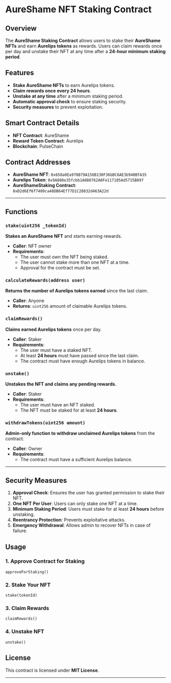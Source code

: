 # AureShame NFT Staking Contract

## Overview
The **AureShame Staking Contract** allows users to stake their **AureShame NFTs** and earn **Aurelips tokens** as rewards. Users can claim rewards once per day and unstake their NFT at any time after a **24-hour minimum staking period**.

## Features
- **Stake AureShame NFTs** to earn Aurelips tokens.
- **Claim rewards once every 24 hours**.
- **Unstake at any time** after a minimum staking period.
- **Automatic approval check** to ensure staking security.
- **Security measures** to prevent exploitation.

## Smart Contract Details
- **NFT Contract**: AureShame
- **Reward Token Contract**: Aurelips
- **Blockchain**: PulseChain

## Contract Addresses
- **AureShame NFT**: `0x658a0Ea978B79A156B130F36bBC6AE3b940BfA35`
- **Aurelips Token**: `0x9A880e35fcbb1A080762A0Fe117105Ad5715B897`
- **AureShameStaking Contract**: `0xD2d6Ef6f7409ca48DB64Ef77D1C20832d463A22d`

---

## Functions

### `stake(uint256 _tokenId)`
**Stakes an AureShame NFT** and starts earning rewards.

- **Caller**: NFT owner
- **Requirements**:
  - The user must own the NFT being staked.
  - The user cannot stake more than one NFT at a time.
  - Approval for the contract must be set.

### `calculateRewards(address user)`
**Returns the number of Aurelips tokens earned** since the last claim.

- **Caller**: Anyone
- **Returns**: `uint256` amount of claimable Aurelips tokens.

### `claimRewards()`
**Claims earned Aurelips tokens** once per day.

- **Caller**: Staker
- **Requirements**:
  - The user must have a staked NFT.
  - At least **24 hours** must have passed since the last claim.
  - The contract must have enough Aurelips tokens in balance.

### `unstake()`
**Unstakes the NFT and claims any pending rewards.**

- **Caller**: Staker
- **Requirements**:
  - The user must have an NFT staked.
  - The NFT must be staked for at least **24 hours**.

### `withdrawTokens(uint256 amount)`
**Admin-only function to withdraw unclaimed Aurelips tokens** from the contract.

- **Caller**: Owner
- **Requirements**:
  - The contract must have a sufficient Aurelips balance.

---

## Security Measures
1. **Approval Check**: Ensures the user has granted permission to stake their NFT.
2. **One NFT Per User**: Users can only stake one NFT at a time.
3. **Minimum Staking Period**: Users must stake for at least **24 hours** before unstaking.
4. **Reentrancy Protection**: Prevents exploitative attacks.
5. **Emergency Withdrawal**: Allows admin to recover NFTs in case of failure.


## Usage
### 1. Approve Contract for Staking
```solidity
approveForStaking()
```
### 2. Stake Your NFT
```solidity
stake(tokenId)
```
### 3. Claim Rewards
```solidity
claimRewards()
```
### 4. Unstake NFT
```solidity
unstake()
```

## License
This contract is licensed under **MIT License**.

---






